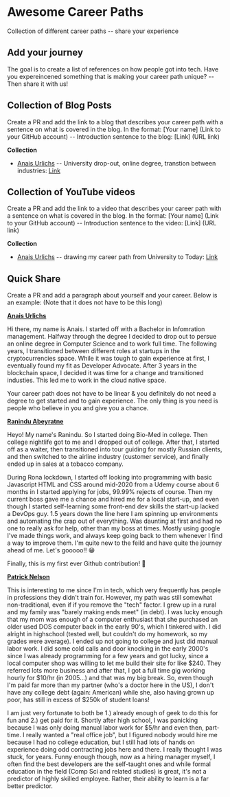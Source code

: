 # Awesome Career Paths
Collection of different career paths -- share your experience

## Add your journey 

The goal is to create a list of references on how people got into tech. Have you expereincened something that is making your career path unique? -- Then share it with us!

## Collection of Blog Posts

Create a PR and add the link to a blog that describes your career path with a sentence on what is covered in the blog.
In the format: [Your name] (Link to your GitHub account) -- Introduction sentence to the blog: [Link] (URL link)

**Collection**
* [Anais Urlichs](https://github.com/AnaisUrlichs) -- University drop-out, online degree, transtion between industries: [Link](https://digitalisationworld.com/blogs/57115/my-journey-into-tech)

## Collection of YouTube videos

Create a PR and add the link to a video that describes your career path with a sentence on what is covered in the blog.
In the format: [Your name] (Link to your GitHub account) -- Introduction sentence to the video: [Link] (URL link)

**Collection**
* [Anais Urlichs](https://github.com/AnaisUrlichs) -- drawing my career path from University to Today: [Link](https://youtu.be/O0zYv2t5E18)

## Quick Share

Create a PR and add a paragraph about yourself and your career. Below is an example:
(Note that it does not have to be this long)

**[Anais Urlichs](https://github.com/AnaisUrlichs)**

Hi there, my name is Anais. I started off with a Bachelor in Infomration management. Halfway through the degree I decided to drop out to persue an online degree in Computer Science and to work full time.
The following years, I transitioned between different roles at startups in the cryptocurrencies space. While it was tough to gain experience at first, I eventually found my fit as Developer Advocate. After 3 years in the blockchain space, I decided it was time for a change and transitioned industies. This led me to work in the cloud native space. 

Your career path does not have to be linear & you definitely do not need a degree to get started and to gain experience. The only thing is you need is people who believe in you and give you a chance.

**[Ranindu Abeyratne](https://github.com/Ranindu)**

Heyo! My name's Ranindu. So I started doing Bio-Med in college. Then college nightlife got to me and I dropped out of college. After that, I started off as a waiter, then transitioned into tour guiding for mostly Russian clients, and then switched to the airline industry (customer service), and finally ended up in sales at a tobacco company.

During Rona lockdown, I started off looking into programming with basic Javascript HTML and CSS around mid-2020 from a Udemy course about 6 months in I started applying for jobs, 99.99% rejects of course. Then my current boss gave me a chance and hired me for a local start-up, and even though I started self-learning some front-end dev skills the start-up lacked a DevOps guy. 1.5 years down the line here I am spinning up environments and automating the crap out of everything. Was daunting at first and had no one to really ask for help, other than my boss at times. Mostly using google I've made things work, and always keep going back to them whenever I find a way to improve them. I'm quite new to the feild and have quite the journey ahead of me. Let's gooooo!! 😁

Finally, this is my first ever Github contribution! 🤣

**[Patrick Nelson](https://github.com/patricknelson)**

This is interesting to me since I'm in tech, which very frequently has people in professions they didn't train for. However, my path was still somewhat non-traditional, even if if you remove the "tech" factor. I grew up in a rural and my family was "barely making ends meet" (in debt). I was lucky enough that my mom was enough of a computer enthusiast that she purchased an older used DOS computer back in the early 90's, which I tinkered with. I did alright in highschool (tested well, but couldn't do my homework, so my grades were average). I ended up not going to college and just did manual labor work. I did some cold calls and door knocking in the early 2000's since I was already programming for a few years and got lucky, since a local computer shop was willing to let me build their site for like $240. They referred lots more business and after that, I got a full time gig working hourly for $10/hr (in 2005...) and that was my big break. So, even though I'm paid far more than my partner (who's a doctor here in the US), I don't have any college debt (again: American) while she, also having grown up poor, has still in excess of $250k of student loans! 

I am just very fortunate to both be 1.) already enough of geek to do this for fun and 2.) get paid for it. Shortly after high school, I was panicking because I was only doing manual labor work for $5/hr and even then, part-time. I really wanted a "real office job", but I figured nobody would hire me because I had no college education, but I still had lots of hands on experience doing odd contracting jobs here and there. I really thought I was stuck, for years.  Funny enough though, now as a hiring manager myself, I often find the best developers are the self-taught ones and while formal education in the field (Comp Sci and related studies) is great, it's not a predictor of highly skilled employee. Rather, their ability to learn is a far better predictor.
